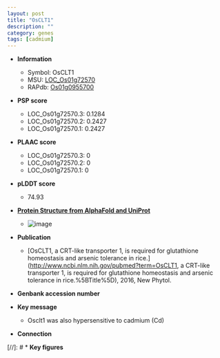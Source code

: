 ```yaml
---
layout: post
title: "OsCLT1"
description: ""
category: genes
tags: [cadmium]
---
```


* **Information**  
    + Symbol: OsCLT1  
    + MSU: [LOC_Os01g72570](http://rice.plantbiology.msu.edu/cgi-bin/ORF_infopage.cgi?orf=LOC_Os01g72570)  
    + RAPdb: [Os01g0955700](http://rapdb.dna.affrc.go.jp/viewer/gbrowse_details/irgsp1?name=Os01g0955700)  

* **PSP score**  
    + LOC_Os01g72570.3: 0.1284 
    + LOC_Os01g72570.2: 0.2427 
    + LOC_Os01g72570.1: 0.2427 

* **PLAAC score**  
    + LOC_Os01g72570.3: 0 
    + LOC_Os01g72570.2: 0 
    + LOC_Os01g72570.1: 0 

* **pLDDT score**
    + 74.93

* **[Protein Structure from AlphaFold and UniProt](https://www.uniprot.org/uniprotkb/A0A0P0VCX8/entry#structure)**
    + ![image](https://ricepsp.github.io/images/A/AF-A0A0P0VCX8-F1.png)

* **Publication**  
    + [OsCLT1, a CRT-like transporter 1, is required for glutathione homeostasis and arsenic tolerance in rice.](http://www.ncbi.nlm.nih.gov/pubmed?term=OsCLT1, a CRT-like transporter 1, is required for glutathione homeostasis and arsenic tolerance in rice.%5BTitle%5D), 2016, New Phytol.

* **Genbank accession number**  

* **Key message**  
    + Osclt1 was also hypersensitive to cadmium (Cd)

* **Connection**  

[//]: # * **Key figures**  


